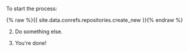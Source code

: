 To start the process:

{% raw %}{{ site.data.conrefs.repositories.create_new }}{% endraw %}

2. Do something else.

3. You're done!
